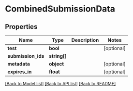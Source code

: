 # CombinedSubmissionData

## Properties
Name | Type | Description | Notes
------------ | ------------- | ------------- | -------------
**test** | **bool** |  | [optional] 
**submission_ids** | **string[]** |  | 
**metadata** | **object** |  | [optional] 
**expires_in** | **float** |  | [optional] 

[[Back to Model list]](../README.md#documentation-for-models) [[Back to API list]](../README.md#documentation-for-api-endpoints) [[Back to README]](../README.md)


